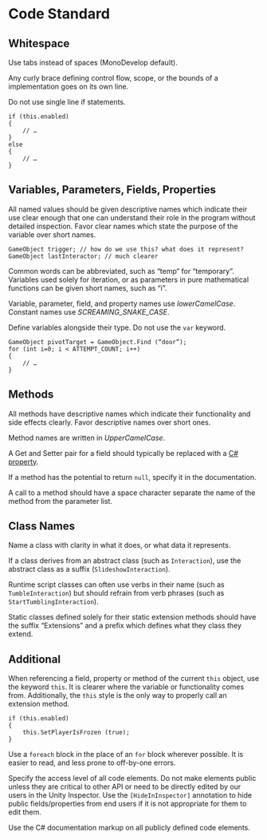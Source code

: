 # Code Standard

## Whitespace
Use tabs instead of spaces (MonoDevelop default).

Any curly brace defining control flow, scope, or the bounds of a implementation goes on its own line.

Do not use single line if statements.

	if (this.enabled)
	{
		// …
	}
	else
	{
		// …
	}

## Variables, Parameters, Fields, Properties
All named values should be given descriptive names which indicate their use clear enough that one can understand their role in the program without detailed inspection. Favor clear names which state the purpose of the variable over short names.

	GameObject trigger; // how do we use this? what does it represent?
	GameObject lastInteractor; // much clearer

Common words can be abbreviated, such as “temp“ for “temporary”. Variables used solely for iteration, or as parameters in pure mathematical functions can be given short names, such as “i”.

Variable, parameter, field, and property names use _lowerCamelCase_. Constant names use _SCREAMING_SNAKE_CASE_.

Define variables alongside their type. Do not use the `var` keyword.

	GameObject pivotTarget = GameObject.Find (“door”);
	for (int i=0; i < ATTEMPT_COUNT; i++)
	{
		// …
	}

## Methods
All methods have descriptive names which indicate their functionality and side effects clearly. Favor descriptive names over short ones.

Method names are written in _UpperCamelCase_.

A Get and Setter pair for a field should typically be replaced with a [C# property](https://msdn.microsoft.com/en-us/library/x9fsa0sw.aspx).

If a method has the potential to return `null`, specify it in the documentation.

A call to a method should have a space character separate the name of the method from the parameter list.

## Class Names
Name a class with clarity in what it does, or what data it represents.

If a class derives from an abstract class (such as `Interaction`), use the abstract class as a suffix (`SlideshowInteraction`).

Runtime script classes can often use verbs in their name (such as `TumbleInteraction`) but should refrain from verb phrases (such as `StartTumblingInteraction`).

Static classes defined solely for their static extension methods should have the suffix “Extensions” and a prefix which defines what they class they extend.

## Additional
When referencing a field, property or method of the current `this` object, use the keyword `this`. It is clearer where the variable or functionality comes from. Additionally, the `this` style is the only way to properly call an extension method.

	if (this.enabled)
	{
		this.SetPlayerIsFrozen (true);
	}

Use a `foreach` block in the place of an `for` block wherever possible. It is easier to read, and less prone to off-by-one errors.

Specify the access level of all code elements. Do not make elements public unless they are critical to other API or need to be directly edited by our users in the Unity Inspector. Use the `[HideInInspector]` annotation to hide public fields/properties from end users if it is not appropriate for them to edit them.

Use the C# documentation markup on all publicly defined code elements.
